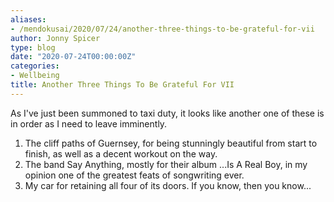 ```yaml
---
aliases:
- /mendokusai/2020/07/24/another-three-things-to-be-grateful-for-vii
author: Jonny Spicer
type: blog
date: "2020-07-24T00:00:00Z"
categories:
- Wellbeing
title: Another Three Things To Be Grateful For VII
---
```

As I've just been summoned to taxi duty, it looks like another one of these is in order as I need to leave imminently.

1) The cliff paths of Guernsey, for being stunningly beautiful from start to finish, as well as a decent workout on the way.
2) The band Say Anything, mostly for their album ...Is A Real Boy, in my opinion one of the greatest feats of songwriting ever.
3) My car for retaining all four of its doors. If you know, then you know...
